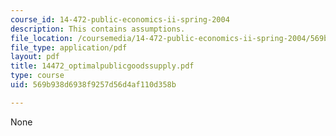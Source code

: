 ```yaml
---
course_id: 14-472-public-economics-ii-spring-2004
description: This contains assumptions.
file_location: /coursemedia/14-472-public-economics-ii-spring-2004/569b938d6938f9257d56d4af110d358b_14472_optimalpublicgoodssupply.pdf
file_type: application/pdf
layout: pdf
title: 14472_optimalpublicgoodssupply.pdf
type: course
uid: 569b938d6938f9257d56d4af110d358b

---
```

None